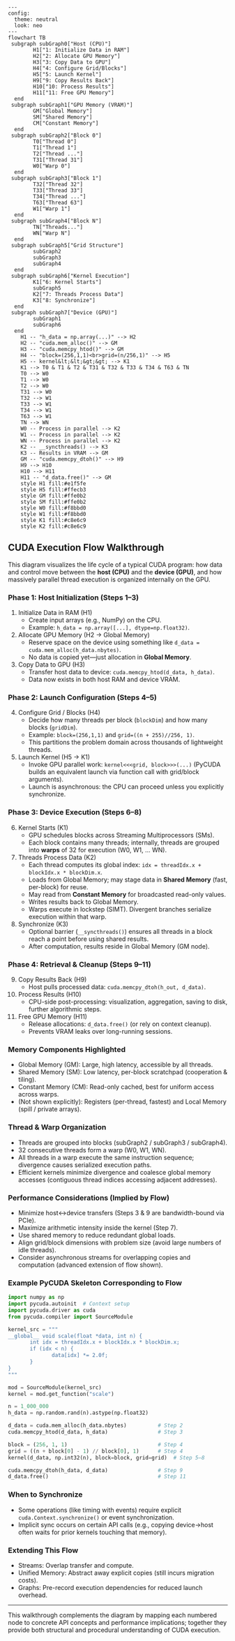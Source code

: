 ```mermaid
---
config:
  theme: neutral
  look: neo
---
flowchart TB
 subgraph subGraph0["Host (CPU)"]
        H1["1: Initialize Data in RAM"]
        H2["2: Allocate GPU Memory"]
        H3["3: Copy Data to GPU"]
        H4["4: Configure Grid/Blocks"]
        H5["5: Launch Kernel"]
        H9["9: Copy Results Back"]
        H10["10: Process Results"]
        H11["11: Free GPU Memory"]
  end
 subgraph subGraph1["GPU Memory (VRAM)"]
        GM["Global Memory"]
        SM["Shared Memory"]
        CM["Constant Memory"]
  end
 subgraph subGraph2["Block 0"]
        T0["Thread 0"]
        T1["Thread 1"]
        T2["Thread ..."]
        T31["Thread 31"]
        W0["Warp 0"]
  end
 subgraph subGraph3["Block 1"]
        T32["Thread 32"]
        T33["Thread 33"]
        T34["Thread ..."]
        T63["Thread 63"]
        W1["Warp 1"]
  end
 subgraph subGraph4["Block N"]
        TN["Threads..."]
        WN["Warp N"]
  end
 subgraph subGraph5["Grid Structure"]
        subGraph2
        subGraph3
        subGraph4
  end
 subgraph subGraph6["Kernel Execution"]
        K1["6: Kernel Starts"]
        subGraph5
        K2["7: Threads Process Data"]
        K3["8: Synchronize"]
  end
 subgraph subGraph7["Device (GPU)"]
        subGraph1
        subGraph6
  end
    H1 -- "h_data = np.array(...)" --> H2
    H2 -- "cuda.mem_alloc()" --> GM
    H3 -- "cuda.memcpy_htod()" --> GM
    H4 -- "block=(256,1,1)<br>grid=(n/256,1)" --> H5
    H5 -- kernel&lt;&lt;&gt;&gt; --> K1
    K1 --> T0 & T1 & T2 & T31 & T32 & T33 & T34 & T63 & TN
    T0 --> W0
    T1 --> W0
    T2 --> W0
    T31 --> W0
    T32 --> W1
    T33 --> W1
    T34 --> W1
    T63 --> W1
    TN --> WN
    W0 -- Process in parallel --> K2
    W1 -- Process in parallel --> K2
    WN -- Process in parallel --> K2
    K2 -- __syncthreads() --> K3
    K3 -- Results in VRAM --> GM
    GM -- "cuda.memcpy_dtoh()" --> H9
    H9 --> H10
    H10 --> H11
    H11 -- "d_data.free()" --> GM
    style H1 fill:#e1f5fe
    style H5 fill:#ffecb3
    style GM fill:#ffe0b2
    style SM fill:#ffe0b2
    style W0 fill:#f8bbd0
    style W1 fill:#f8bbd0
    style K1 fill:#c8e6c9
    style K2 fill:#c8e6c9

```

## CUDA Execution Flow Walkthrough

This diagram visualizes the life cycle of a typical CUDA program: how data and control move between the **host (CPU)** and the **device (GPU)**, and how massively parallel thread execution is organized internally on the GPU.

### Phase 1: Host Initialization (Steps 1–3)

1. Initialize Data in RAM (H1)
      - Create input arrays (e.g., NumPy) on the CPU.  
      - Example: `h_data = np.array([...], dtype=np.float32)`.
2. Allocate GPU Memory (H2 → Global Memory)
      - Reserve space on the device using something like `d_data = cuda.mem_alloc(h_data.nbytes)`.
      - No data is copied yet—just allocation in **Global Memory**.
3. Copy Data to GPU (H3)
      - Transfer host data to device: `cuda.memcpy_htod(d_data, h_data)`.
      - Data now exists in both host RAM and device VRAM.

### Phase 2: Launch Configuration (Steps 4–5)

4. Configure Grid / Blocks (H4)
      - Decide how many threads per block (`blockDim`) and how many blocks (`gridDim`).  
      - Example: `block=(256,1,1)` and `grid=((n + 255)//256, 1)`.
      - This partitions the problem domain across thousands of lightweight threads.
5. Launch Kernel (H5 → K1)
      - Invoke GPU parallel work: `kernel<<<grid, block>>>(...)` (PyCUDA builds an equivalent launch via function call with grid/block arguments).
      - Launch is asynchronous: the CPU can proceed unless you explicitly synchronize.

### Phase 3: Device Execution (Steps 6–8)

6. Kernel Starts (K1)
      - GPU schedules blocks across Streaming Multiprocessors (SMs).
      - Each block contains many threads; internally, threads are grouped into **warps** of 32 for execution (W0, W1, … WN).
7. Threads Process Data (K2)
      - Each thread computes its global index: `idx = threadIdx.x + blockIdx.x * blockDim.x`.
      - Loads from Global Memory; may stage data in **Shared Memory** (fast, per-block) for reuse.
      - May read from **Constant Memory** for broadcasted read-only values.
      - Writes results back to Global Memory.
      - Warps execute in lockstep (SIMT). Divergent branches serialize execution within that warp.
8. Synchronize (K3)
      - Optional barrier (`__syncthreads()`) ensures all threads in a block reach a point before using shared results.
      - After computation, results reside in Global Memory (GM node).

### Phase 4: Retrieval & Cleanup (Steps 9–11)

9. Copy Results Back (H9)
      - Host pulls processed data: `cuda.memcpy_dtoh(h_out, d_data)`.
10. Process Results (H10)
      - CPU-side post-processing: visualization, aggregation, saving to disk, further algorithmic steps.
11. Free GPU Memory (H11)
      - Release allocations: `d_data.free()` (or rely on context cleanup).
      - Prevents VRAM leaks over long-running sessions.

### Memory Components Highlighted

- Global Memory (GM): Large, high latency, accessible by all threads.
- Shared Memory (SM): Low latency, per-block scratchpad (cooperation & tiling).
- Constant Memory (CM): Read-only cached, best for uniform access across warps.
- (Not shown explicitly): Registers (per-thread, fastest) and Local Memory (spill / private arrays).

### Thread & Warp Organization

- Threads are grouped into blocks (subGraph2 / subGraph3 / subGraph4).
- 32 consecutive threads form a warp (W0, W1, WN).  
- All threads in a warp execute the same instruction sequence; divergence causes serialized execution paths.
- Efficient kernels minimize divergence and coalesce global memory accesses (contiguous thread indices accessing adjacent addresses).

### Performance Considerations (Implied by Flow)

- Minimize host↔device transfers (Steps 3 & 9 are bandwidth-bound via PCIe).  
- Maximize arithmetic intensity inside the kernel (Step 7).  
- Use shared memory to reduce redundant global loads.  
- Align grid/block dimensions with problem size (avoid large numbers of idle threads).  
- Consider asynchronous streams for overlapping copies and computation (advanced extension of flow shown).

### Example PyCUDA Skeleton Corresponding to Flow

```python
import numpy as np
import pycuda.autoinit  # Context setup
import pycuda.driver as cuda
from pycuda.compiler import SourceModule

kernel_src = """
__global__ void scale(float *data, int n) {
       int idx = threadIdx.x + blockIdx.x * blockDim.x;
       if (idx < n) {
              data[idx] *= 2.0f;
       }
}
"""

mod = SourceModule(kernel_src)
kernel = mod.get_function("scale")

n = 1_000_000
h_data = np.random.rand(n).astype(np.float32)

d_data = cuda.mem_alloc(h_data.nbytes)          # Step 2
cuda.memcpy_htod(d_data, h_data)                # Step 3

block = (256, 1, 1)                             # Step 4
grid = ((n + block[0] - 1) // block[0], 1)      # Step 4
kernel(d_data, np.int32(n), block=block, grid=grid)  # Step 5–8

cuda.memcpy_dtoh(h_data, d_data)                # Step 9
d_data.free()                                   # Step 11
```

### When to Synchronize

- Some operations (like timing with events) require explicit `cuda.Context.synchronize()` or event synchronization.
- Implicit sync occurs on certain API calls (e.g., copying device→host often waits for prior kernels touching that memory).

### Extending This Flow

- Streams: Overlap transfer and compute.
- Unified Memory: Abstract away explicit copies (still incurs migration costs).
- Graphs: Pre-record execution dependencies for reduced launch overhead.

---
This walkthrough complements the diagram by mapping each numbered node to concrete API concepts and performance implications; together they provide both structural and procedural understanding of CUDA execution.
